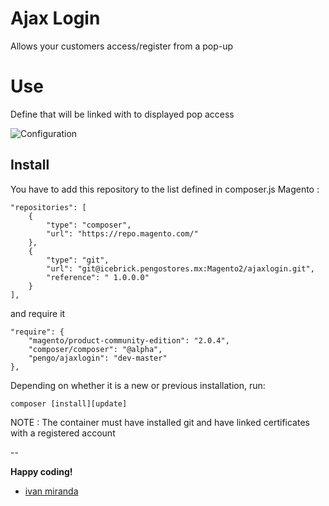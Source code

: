 # Ajax Login

Allows your customers access/register from a pop-up

# Use

Define that will be linked with to displayed pop access

![Configuration](https://s17.postimg.org/oaqk3183z/ajaxlogin_config.png)

## Install

You have to add this repository to the list defined in composer.js Magento :

```
"repositories": [
    {
        "type": "composer",
        "url": "https://repo.magento.com/"
    },
    {
        "type": "git",
        "url": "git@icebrick.pengostores.mx:Magento2/ajaxlogin.git",
        "reference": " 1.0.0.0"
    }
],
```
and require it

```
"require": {
    "magento/product-community-edition": "2.0.4",
    "composer/composer": "@alpha",
    "pengo/ajaxlogin": "dev-master"
},
```

Depending on whether it is a new or previous installation, run:

```
composer [install][update]
```
> 
NOTE : The container must have installed git and have linked certificates with a registered account


--

**Happy coding!**
- [ivan miranda](http://ivanmiranda.me)